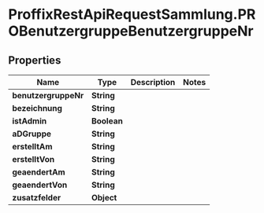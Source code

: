 # ProffixRestApiRequestSammlung.PROBenutzergruppeBenutzergruppeNr

## Properties
Name | Type | Description | Notes
------------ | ------------- | ------------- | -------------
**benutzergruppeNr** | **String** |  | 
**bezeichnung** | **String** |  | 
**istAdmin** | **Boolean** |  | 
**aDGruppe** | **String** |  | 
**erstelltAm** | **String** |  | 
**erstelltVon** | **String** |  | 
**geaendertAm** | **String** |  | 
**geaendertVon** | **String** |  | 
**zusatzfelder** | **Object** |  | 


